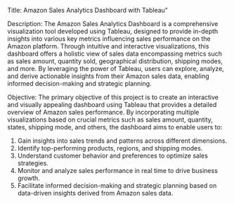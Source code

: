 Title: Amazon Sales Analytics Dashboard with Tableau"

Description: 
The Amazon Sales Analytics Dashboard is a comprehensive visualization tool developed using Tableau, designed to provide in-depth insights into various key metrics influencing sales performance on the Amazon platform. Through intuitive and interactive visualizations, this dashboard offers a holistic view of sales data encompassing metrics such as sales amount, quantity sold, geographical distribution, shipping modes, and more. By leveraging the power of Tableau, users can explore, analyze, and derive actionable insights from their Amazon sales data, enabling informed decision-making and strategic planning.

Objective:
The primary objective of this project is to create an interactive and visually appealing dashboard using Tableau that provides a detailed overview of Amazon sales performance. By incorporating multiple visualizations based on crucial metrics such as sales amount, quantity, states, shipping mode, and others, the dashboard aims to enable users to:

1. Gain insights into sales trends and patterns across different dimensions.
2. Identify top-performing products, regions, and shipping modes.
3. Understand customer behavior and preferences to optimize sales strategies.
4. Monitor and analyze sales performance in real time to drive business growth.
5. Facilitate informed decision-making and strategic planning based on data-driven insights derived from Amazon sales data.

